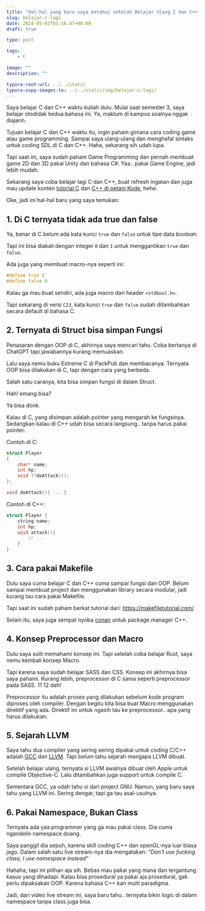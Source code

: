 ```yaml
---
title: "Hal-hal yang baru saya ketahui setelah Belajar Ulang C dan C++"
slug: belajar-c-lagi
date: 2024-05-02T01:16:47+08:00
draft: true

type: post

tags:
    - C

image: ""
description: ""

typora-root-url: ../../static
typora-copy-images-to: ../../static/img/belajar-c-lagi/
---
```


Saya belajar C dan C++ waktu kuliah dulu. Mulai saat semester 3, saya belajar otodidak kedua bahasa ini.
Ya, maklum di kampus soalnya nggak diajarin.

Tujuan belajar C dan C++ waktu itu, ingin paham gimana cara coding game atau game programming.
Sampai saya ulang-ulang dan menghafal sintaks untuk coding SDL di C dan C++. Haha, sekarang sih udah lupa.

Tapi saat ini, saya sudah paham Game Programming dan pernah membuat game 2D dan 3D pakai Unity
dan bahasa C#. Yaa.. pakai Game Engine, jadi lebih mudah.

Sekarang saya coba belajar lagi C dan C++, buat refresh ingatan dan juga mau update konten
[tutorial C](https://www.petanikode.com/tutorial/c) dan [C++ di petani Kode](https://www.petanikode.com/tutorial/cpp), hehe.

Oke, jadi ini hal-hal baru yang saya temukan:

## 1. Di C ternyata tidak ada true dan false

Ya, benar di C belum ada kata kunci `true` dan `false` untuk tipe
data *boolean*.

Tapi ini bisa diakali dengan integer `0` dan `1` untuk menggantikan
`true` dan `false`.

Ada juga yang membuat macro-nya seperti ini:

```c
#define true 1
#define false 0
```

Kalau ga mau buat sendiri, ada juga macro dari header `<stdbool.h>`.

Tapi sekarang di versi `C23`, kata kunci `true` dan `false` sudah
ditambahkan secara default di bahasa C.

## 2. Ternyata di Struct bisa simpan Fungsi

Penasaran dengan OOP di C, akhirnya saya mencari tahu.
Coba bertanya di ChatGPT tapi jawabannya kurang memuaskan.

Lalu saya nemu buku Extreme C di PackPub dan membacanya.
Ternyata OOP bisa dilakukan di C, tapi dengan cara yang berbeda.

Salah satu caranya, kita bisa simpan fungsi di dalam Struct.

Hah! emang bisa?

Ya bisa donk.

Kalau di C, yang disimpan adalah pointer yang mengarah ke fungsinya.
Sedangkan kalau di C++ udah bisa secara langsung.. tanpa harus pakai pointer.

Contoh di C:

```c
struct Player
{
    char* name;
    int hp;
    void (*doAttack)();
};

void doAttack(){ ... }
```

Contoh di C++:

```cpp
struct Player {
    string name;
    int hp;
    void attack(){
        // ...
    }
}
```

## 3. Cara pakai Makefile

Dulu saya cuma belajar C dan C++ cuma sampai fungsi dan OOP.
Belum sampai membuat project dan menggunakan library secara modular, 
jadi kurang tau cara pakai Makefile.

Tapi saat ini sudah paham berkat tutorial dari: https://makefiletutorial.com/

Selain itu, saya juga sempat nyoba [conan](https://conan.io/) untuk package manager C++.

## 4. Konsep Preprocessor dan Macro

Dulu saya sulit memahami konsep ini. Tapi setelah coba belajar Rust,
saya nemu kembali konsep Macro.

Tapi karena saya sudah belajar SASS dan CSS. 
Konsep ini akhirnya bisa saya pahami. Kurang lebih, preprocessor di C
sama seperti preprocessor pada SASS. 11 12 dah!

Preprocessor itu adalah proses yang dilakukan sebelum kode
program diproses oleh compiler. Dengan begitu kita bisa buat Macro
menggunakan direktif yang ada. Direktif ini untuk ngasih tau ke preprocessor..
apa yang harus dilakukan.

## 5. Sejarah LLVM

Saya tahu dua compiler yang sering sering dipakai untuk coding C/C++
adalah [GCC](https://gcc.gnu.org/) dan [LLVM](http://llvm.org/). Tapi belum tahu sejarah mengapa LLVM dibuat.

Setelah belajar ulang, ternyata si LLVM awalnya dibuat oleh Apple untuk
compile Objective-C. Lalu ditambahkan juga support untuk compile C.

Sementara GCC, ya udah tahu si dari project GNU. Namun, yang baru
saya tahu yang LLVM ini. Sering dengar, tapi ga tau asal-usulnya.

## 6. Pakai Namespace, Bukan Class

Ternyata ada yaa programmer yang ga mau pakai class. Dia cuma ngandelin namespace doang.

Saya panggil dia sepuh, karena skill coding C++ dan openGL-nya luar biasa jago.
Dalam salah satu live stream-nya dia mengatakan: *"Don't use fucking class, I use namespace instead"*



Hahaha, tapi ini pilihan aja sih. Bebas mau pakai yang mana dan tergantung kasus yang dihadapi.
Kalau bisa prosedural ya pakai aja prosedural, gak perlu dipaksakan OOP. Karena bahasa C++ kan multi paradigma.

Jadi, dari video live stream ini, saya baru tahu.. ternyata bikin logic di dalam namespace tanpa class juga bisa.